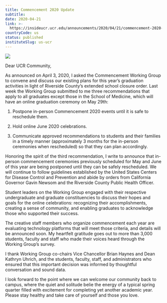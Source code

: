 ```yaml
---
title: Commencement 2020 Update
subtitle: 
date: 2020-04-21
link: >-
  https://insideucr.ucr.edu/announcements/2020/04/21/commencement-2020-update
countryCode: us
status: published
instituteSlug: us-ucr
---
```

![](https://insideucr.ucr.edu/profiles/custom/ucr_news_profile/themes/custom/ucr_news/favicon.ico)

Dear UCR Community,



As announced on April 3, 2020, I asked the Commencement Working Group to convene and discuss our existing plans for this year’s graduation activities in light of Riverside County’s extended school closure order. Last week the Working Group submitted to me three recommendations that apply to all graduates except those in the School of Medicine, which will have an online graduation ceremony on May 29th:



1. Postpone in-person Commencement 2020 events until it is safe to reschedule them.

2. Hold online June 2020 celebrations.

3. Communicate approved recommendations to students and their families in a timely manner (approximately 3 months for the in-person ceremonies when rescheduled) so that they can plan accordingly.



Honoring the spirit of the third recommendation, I write to announce that in-person commencement ceremonies previously scheduled for May and June of this year are being postponed until they can be safely rescheduled. We will continue to follow guidelines established by the United States Centers for Disease Control and Prevention and abide by orders from California Governor Gavin Newsom and the Riverside County Public Health Officer.



Student leaders on the Working Group engaged with their respective undergraduate and graduate constituencies to discuss their hopes and goals for the online celebrations: recognizing their accomplishments, creating a sense of community, and enabling graduates to acknowledge those who supported their success.



The creative staff members who organize commencement each year are evaluating technology platforms that will meet those criteria, and details will be announced soon. My heartfelt gratitude goes out to more than 3,000 students, faculty and staff who made their voices heard through the Working Group’s survey.



I thank Working Group co-chairs Vice Chancellor Brian Haynes and Dean Kathryn Uhrich, and the students, faculty, staff, and administrators who ensured that this important decision was informed by thoughtful conversation and sound data.



I look forward to the point where we can welcome our community back to campus, where the quiet and solitude belie the energy of a typical spring quarter filled with excitement for completing yet another academic year. Please stay healthy and take care of yourself and those you love.

